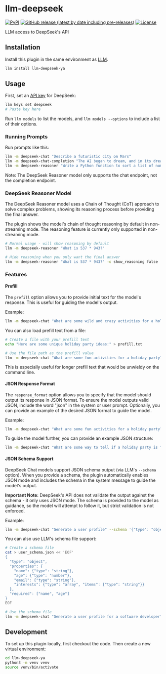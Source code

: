 # llm-deepseek

[![PyPI](https://img.shields.io/pypi/v/llm-deepseek-ya.svg)](https://pypi.org/project/llm-deepseek-ya/0.1.0/)
[![GitHub release (latest by date including pre-releases)](https://img.shields.io/github/v/release/delijati/llm-deepseek-ya?include_prereleases)](https://github.com/delijati/llm-deepseek-ya/releases)
[![License](https://img.shields.io/badge/license-MIT-blue.svg)](https://github.com/delijati/llm-deepseek-ya/blob/main/LICENSE)

LLM access to DeepSeek's API

## Installation

Install this plugin in the same environment as [LLM](https://llm.datasette.io/).

```bash
llm install llm-deepseek-ya
```

## Usage

First, set an [API key](https://platform.deepseek.com/api_keys) for DeepSeek:

```bash
llm keys set deepseek
# Paste key here
```

Run `llm models` to list the models, and `llm models --options` to include a list of their options.

### Running Prompts

Run prompts like this:

```bash
llm -m deepseek-chat "Describe a futuristic city on Mars"
llm -m deepseek-chat-completion "The AI began to dream, and in its dreams," -o echo true
llm -m deepseek-reasoner "Write a Python function to sort a list of numbers"
```

Note: The DeepSeek Reasoner model only supports the chat endpoint, not the completion endpoint.

### DeepSeek Reasoner Model

The DeepSeek Reasoner model uses a Chain of Thought (CoT) approach to solve complex problems, showing its reasoning process before providing the final answer.

The plugin shows the model's chain of thought reasoning by default in non-streaming mode. The reasoning feature is currently only supported in non-streaming mode.

```bash
# Normal usage - will show reasoning by default
llm -m deepseek-reasoner "What is 537 * 943?"

# Hide reasoning when you only want the final answer
llm -m deepseek-reasoner "What is 537 * 943?" -o show_reasoning false
```

### Features

#### Prefill

The `prefill` option allows you to provide initial text for the model's response. This is useful for guiding the model's output.

Example:

```bash
llm -m deepseek-chat "What are some wild and crazy activities for a holiday party?" -o prefill "Here are some off-the-wall ideas to make your holiday party unforgettable [warning: these may not be suitable for work holiday parties]:"
```

You can also load prefill text from a file:

```bash
# Create a file with your prefill text
echo "Here are some unique holiday party ideas:" > prefill.txt

# Use the file path as the prefill value
llm -m deepseek-chat "What are some fun activities for a holiday party?" -o prefill prefill.txt
```

This is especially useful for longer prefill text that would be unwieldy on the command line.

#### JSON Response Format

The `response_format` option allows you to specify that the model should output its response in JSON format. To ensure the model outputs valid JSON, include the word "json" in the system or user prompt. Optionally, you can provide an example of the desired JSON format to guide the model.

Example:

```bash
llm -m deepseek-chat "What are some fun activities for a holiday party?" -o response_format json_object --system "json"
```

To guide the model further, you can provide an example JSON structure:

```bash
llm -m deepseek-chat "What are some way to tell if a holiday party is fun?" -o response_format json_object --system 'EXAMPLE JSON OUTPUT: {"event": "holiday_party_fun", "success_metric": ["..."]}'
```

#### JSON Schema Support

DeepSeek Chat models support JSON schema output (via LLM's `--schema` option). When you provide a schema, the plugin automatically enables JSON mode and includes the schema in the system message to guide the model's output.

**Important Note:** DeepSeek's API does not validate the output against the schema - it only uses JSON mode. The schema is provided to the model as guidance, so the model will attempt to follow it, but strict validation is not enforced.

Example:

```bash
llm -m deepseek-chat "Generate a user profile" --schema '{"type": "object", "properties": {"name": {"type": "string"}, "age": {"type": "number"}, "email": {"type": "string"}}, "required": ["name", "age"]}'
```

You can also use LLM's schema file support:

```bash
# Create a schema file
cat > user_schema.json << 'EOF'
{
  "type": "object",
  "properties": {
    "name": {"type": "string"},
    "age": {"type": "number"},
    "email": {"type": "string"},
    "interests": {"type": "array", "items": {"type": "string"}}
  },
  "required": ["name", "age"]
}
EOF

# Use the schema file
llm -m deepseek-chat "Generate a user profile for a software developer" --schema user_schema.json
```

## Development

To set up this plugin locally, first checkout the code. Then create a new virtual environment:

```bash
cd llm-deepseek-ya
python3 -m venv venv
source venv/bin/activate
```
